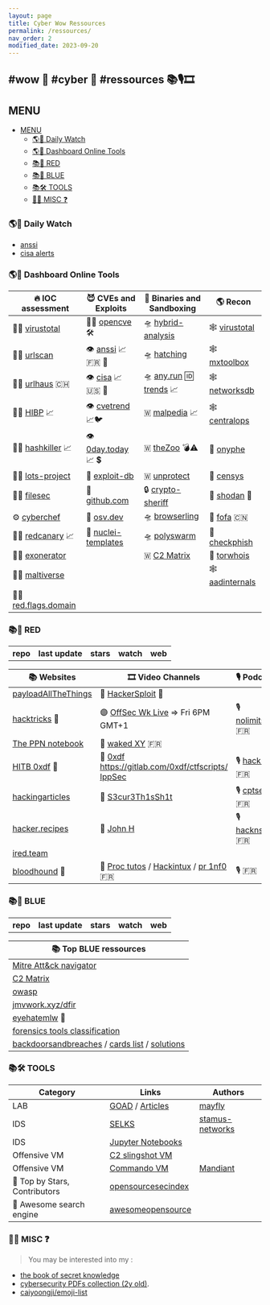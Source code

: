 ```yaml
---
layout: page
title: Cyber Wow Ressources
permalink: /ressources/
nav_order: 2
modified_date: 2023-09-20
---
```


## <a name='wowcyberressources'></a> #wow 👀 #cyber 🔫 #ressources 📚🎙️🎞️

## <a name='MENU'></a>MENU

<!-- vscode-markdown-toc -->
* [MENU](#MENU)
	* [🌎👀 Daily Watch](#DailyWatch)
	* [🌎🤝 Dashboard Online Tools](#DashboardOnlineTools)
	* [📚📕 RED](#RED)
	* [📚📘 BLUE](#BLUE)
	* [📚🛠️ TOOLS](#TOOLS)
	* [👀🔫 MISC ❓](#MISC)

<!-- vscode-markdown-toc-config
	numbering=false
	autoSave=true
	/vscode-markdown-toc-config -->
<!-- /vscode-markdown-toc -->

### <a name='DailyWatch'></a>🌎👀 Daily Watch

* [anssi](https://www.cert.ssi.gouv.fr/)
* [cisa alerts](https://www.cisa.gov/news-events/cybersecurity-advisories?f%5B0%5D=advisory_type%3A94)


### <a name='DashboardOnlineTools'></a>🌎🤝 Dashboard Online Tools


| 🔥 **IOC assessment**									| 😈 **CVEs and Exploits** 							|  👾 **Binaries and Sandboxing**								| 🌎 **Recon**						|
|-------------------------------------------------------|---------------------------------------------------|----------------------------------------------------------------|-------------------------------------------|
| 🚦🔎 [virustotal](https://virustotal.com/)		| 🚦🔎 [opencve](https://opencve.io/cve) 🛠️ | 🛸 [hybrid-analysis](https://www.hybrid-analysis.com/)	 | 🕸️ [virustotal](https://virustotal.com/)	|
| 🚦🔎 [urlscan](https://urlscan.io/)						| 👁️ [anssi](https://www.cert.ssi.gouv.fr/) 📈 🇫🇷 🥐  | 🛸 [hatching](https://tria.ge/login)							| 🕸️ [mxtoolbox](https://mxtoolbox.com/NetworkTools.aspx)|	
| 🚦🔎 [urlhaus](https://urlhaus.abuse.ch/browse/) 🇨🇭	| 👁️ [cisa](https://www.cisa.gov/known-exploited-vulnerabilities-catalog) 📈 🇺🇸 🗽 | 🛸 [any.run](https://app.any.run/) 🆔 [trends](https://any.run/malware-trends/) 📈 | 🕸️ [networksdb](https://networksdb.io/)			| 
| 🚦🔎 [HIBP](https://haveibeenpwned.com/) 📈 			| 👁️ [cvetrend](https://cvetrends.com/) 📈🐦	| 🇼 [malpedia](https://malpedia.caad.fkie.fraunhofer.de/library)	📈 | 🕸️ [centralops](https://centralops.net/) |
| 🚦🔎 [hashkiller](https://hashkiller.io/leaks) 📈		| 👁️ [0day.today](https://en.0day.today/) 📈 💲			| 🇼 [theZoo](https://github.com/ytisf/theZoo/tree/master/malware/Binaries) 💣⚠️ | 📡 [onyphe](https://onyphe.io/) |
| 🚦🔎 [lots-project](https://lots-project.com/)			| 🔎 [exploit-db](https://exploit-db.com)	| 🇼 [unprotect](https://www.unprotect.it/) 		| 📡 [censys](https://search.censys.io/) |
| 🚦🔎 [filesec](https://filesec.io/) | 🔎 [github.com](https://github.com/search?q=CVE-2022)	| 🔒 [crypto-sheriff](https://www.nomoreransom.org/crypto-sheriff.php?lang=en) | 📡 [shodan](https://shodan.io/) 🥇 |
| ⚙️ [cyberchef](https://gchq.github.io/CyberChef/)	| 🔎 [osv.dev](https://osv.dev/list) | 🛸 [browserling](https://www.browserling.com/) | 📡 [fofa](https://www.browserling.com/browse/win/7/chrome/109/https%3A%2F%2Ffofa.info) 🇨🇳 |
| 🚦🔎 [redcanary](https://redcanary.com/threat-detection-report/threats/) 📈 | 🔎 [nuclei-templates](https://nuclei-templates.netlify.app)| 🛸 [polyswarm](https://polyswarm.network/)| 🎣 [checkphish](https://checkphish.ai/) |
| 🚦🧅 [exonerator](https://metrics.torproject.org/exonerator.html) | | 🇼 [C2 Matrix](https://docs.google.com/spreadsheets/d/1b4mUxa6cDQuTV2BPC6aA-GR4zGZi0ooPYtBe4IgPsSc/edit#gid=0) | 🧅 [torwhois](https://torwhois.com/) |
| 🚦🔎 [maltiverse](https://maltiverse.com) | | | 🕸️ [aadinternals](https://aadinternals.com/osint/) |
| 🚦🔎 [red.flags.domain](https://red.flag.domains) | | | |

### <a name='RED'></a>📚📕 RED

<script src="https://code.jquery.com/jquery-1.9.1.min.js"></script>
<script>$(window).load(function() {var repos = ["https://api.github.com/repos/lutzenfried/Methodology","https://github.com/vjeantet/hugo-theme-docdock","https://api.github.com/repos/swisskyrepo/PayloadsAllTheThings/","https://api.github.com/repos/snovvcrash/PPN","https://api.github.com/repos/mantvydasb/RedTeaming-Tactics-and-Techniques","https://api.github.com/repos/toolswatch/blackhat-arsenal-tools","https://api.github.com/repos/infosecn1nja/Red-Teaming-Toolkit","https://api.github.com/repos/bigb0sss/RedTeam-OffensiveSecurity","https://api.github.com/repos/S3cur3Th1sSh1t/Pentest-Tool"]; var repname = ["","","PayloadsAllTheThings","The PPN notebook", "ired.team"]; var replnk = ["","https://swisskyrepo.github.io/PayloadsAllTheThingsWeb/","https://ppn.snovvcrash.rocks/", "https://www.ired.team/" ]; for (rep in repos) {$.ajax({type: "GET", url: repos[rep], dataType: "json", success: function(result) {$("#repo_list").append("<tr><td><a href='" + result.html_url + "' target='_blank'>" + result.name + "</a></td><td>" + result.updated_at + "</td><td>" + result.stargazers_count + "</td><td>" + result.subscribers_count + "</td>"); console.log(result);}});}console.log(result);});</script>

<link href="/sortable.css" rel="stylesheet" />
<script src="/sortable.js"></script>
<div id="repos">
    <table id="repo_list" class="sortable">
      <tr><th>repo</th><th>last update</th><th>stars</th><th>watch</th><th>web</th></tr>
    </table>
</div>


| 📚 **Websites** 			| 🎞️ **Video Channels** | 🎙️ **Podcasts** |
|---------------------------|------------------------|------------------------|
| [payloadAllTheThings](https://swisskyrepo.github.io/PayloadsAllTheThingsWeb/) |  🔴 [HackerSploit](https://www.youtube.com/@HackerSploit/playlists) 🥇 |  |
| [hacktricks](https://book.hacktricks.xyz) 🥇 	| 🟣 [OffSec Wk Live](https://www.twitch.tv/offsecofficial/schedule?seriesID=b043a7dc-75d7-4f97-94a4-84e73cc23af9) => Fri 6PM GMT+1 | 🎙️ [nolimitsecu](https://www.nolimitsecu.fr/) 🇫🇷 | 
| [The PPN notebook](https://ppn.snovvcrash.rocks/) | 🔴 [waked XY](https://www.youtube.com/@wakedxy/videos) 🇫🇷 | |
| [HITB 0xdf](https://0xdf.gitlab.io/) 🥇	 | 🔴 [0xdf](https://www.youtube.com/@0xdf/videos) https://gitlab.com/0xdf/ctfscripts/ [IppSec](https://www.youtube.com/channel/UCa6eh7gCkpPo5XXUDfygQQA) | 🎙️ [hacknspk](https://twitter.com/hacknspeak) 🇫🇷 | 
| [hackingarticles](https://hackingarticles.in)									| 🔴 [S3cur3Th1sSh1t](https://www.youtube.com/channel/UC27i77nEwKE8hffrxNqXNOg) | 🎙️ [cptsecu](https://www.comptoirsecu.fr/categories/emission/) 🇫🇷 | 
| [hacker.recipes](https://www.thehacker.recipes)									| 🔴 [John H](https://www.youtube.com/@_JohnHammond) | 🎙️ [hacknstock](https://hackstock.net/podcasts) 🇫🇷 |
| [ired.team](https://www.ired.team/) | | |
| [bloodhound](https://bloodhound.readthedocs.io/en/latest/data-analysis/edges.html) 🐶 | 🔴 [Proc tutos](https://www.youtube.com/@processusthief) / [Hackintux](https://www.youtube.com/channel/UCasgryuegAnsvZ4CZlBL9ZQ) / [pr 1nf0](https://www.youtube.com/@Pour1nfo)  🇫🇷 | 🎙️  🇫🇷 |


### <a name='BLUE'></a>📚📘 BLUE 

<script src="https://code.jquery.com/jquery-1.9.1.min.js"></script>
<script>$(window).load(function() {var repos = ["https://api.github.com/repos//certsocietegenerale/IRM","https://api.github.com/repos/elastic/protections-artifacts/", "https://api.github.com/repos/A-poc/BlueTeam-Tools/"]; for (rep in repos) {$.ajax({type: "GET", url: repos[rep], dataType: "json", success: function(result) {$("#repo_list").append("<tr><td><a href='" + result.html_url + "' target='_blank'>" + result.name + "</a></td><td>" + result.updated_at + "</td><td>" + result.stargazers_count + "</td><td>" + result.subscribers_count + "</td>"); console.log(result);}});}console.log(result);});</script>

<link href="/sortable.css" rel="stylesheet" />
<script src="/sortable.js"></script>
<div id="repos">
    <table id="repo_list" class="sortable">
      <tr><th>repo</th><th>last update</th><th>stars</th><th>watch</th><th>web</th></tr>
    </table>
</div>

| 📚 **Top BLUE ressources**												|
|-----------------------------------------------------------------------|
| [Mitre Att&ck navigator](https://mitre-attack.github.io/attack-navigator/) |
| [C2 Matrix](https://www.thec2matrix.com/matrix) |
| [owasp](https://cheatsheetseries.owasp.org/) |
| [jmvwork.xyz/dfir](https://jmvwork.xyz/dfir) | tools and knowledges|
| [eyehatemlw](https://eyehatemalwares.com/home/) 🥇	| 
| [forensics tools classification](https://github.com/cugu/awesome-forensics) |
| [backdoorsandbreaches](https://play.backdoorsandbreaches.com/) / [cards list](https://docs.google.com/spreadsheets/d/1RNBFr4o9OPYWwR7mxdadHQwxRayylZewcphdS3K6-og/edit?pli=1#gid=0) / [solutions](https://docs.google.com/spreadsheets/d/1R4Za4jGgzn5LLQJia1CCZVuAVdcvOR9FQO7B7ZeBXGw/edit#gid=1959042953) |

### <a name='TOOLS'></a>📚🛠️ TOOLS

| **Category**    | **Links** | **Authors** | 
|-----------------|-----------------|--------------|
| LAB | [GOAD](https://github.com/Orange-Cyberdefense/GOAD) / [Articles](https://mayfly277.github.io/categories/ad/)| [mayfly](https://mayfly277.github.io/categories/ad/)|
| IDS | [SELKS](https://www.stamus-networks.com/selks)  | [stamus-networks](https://www.stamus-networks.com/) |
| IDS | [Jupyter Notebooks](https://www.stamus-networks.com/blog/jupyter-playbooks-for-suricata-part-1) | | [stamus-networks](https://www.stamus-networks.com/) |
| Offensive VM    | [C2 slingshot VM](https://www.sans.org/tools/slingshot/) | |
| Offensive VM    | [Commando VM](https://github.com/mandiant/commando-vm) | [Mandiant](https://mandiant.com)|
| 🔎 Top by Stars, Contributors | [opensourcesecindex](https://opensourcesecurityindex.io/) | |
| 🔎 Awesome search engine | [awesomeopensource](https://awesomeopensource.com/) | |


### <a name='MISC'></a>👀🔫 MISC ❓

> You may be interested into my :
* [the book of secret knowledge](https://github.com/trimstray/the-book-of-secret-knowledge#hackingpenetration-testing-toc)
* [cybersecurity PDFs collection (2y old)](https://github.com/jomivz/cybrary).
* [caiyoongji/emoji-list](https://github.com/caiyongji/emoji-list)